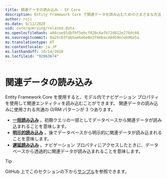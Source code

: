 ```yaml
---
title: 関連データの読み込み - EF Core
description: Entity Framework Core で関連データを読み込むためのさまざまな方法
author: roji
ms.date: 9/11/2020
uid: core/querying/related-data
ms.openlocfilehash: a86cae91dbfbf5ebcf820c6afb72d812e278dc66
ms.sourcegitcommit: 0a25c03fa65ae6e0e0e3f66bac48d59eceb96a5a
ms.translationtype: HT
ms.contentlocale: ja-JP
ms.lasthandoff: 10/14/2020
ms.locfileid: "92063674"
---
```

# <a name="loading-related-data"></a>関連データの読み込み

Entity Framework Core を使用すると、モデル内でナビゲーション プロパティを使用して関連エンティティを読み込むことができます。 関連データの読み込みに使用される共通の O/RM パターンが 3 つあります。

* **[一括読み込み](xref:core/querying/related-data/eager)** 。初期クエリの一部としてデータベースから関連データが読み込まれることを意味します。
* **[明示的読み込み](xref:core/querying/related-data/explicit)** 。後でデータベースから明示的に関連データが読み込まれることを意味します。
* **[遅延読み込み](xref:core/querying/related-data/lazy)** 。ナビゲーション プロパティにアクセスしたときに、データベースから透過的に関連データが読み込まれることを意味します。

> [!TIP]
> GitHub 上でこのセクションの下から[サンプル](https://github.com/dotnet/EntityFramework.Docs/tree/master/samples/core/Querying/RelatedData)を参照できます。
